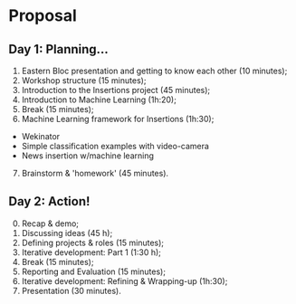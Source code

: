 # Proposal
## Day 1: Planning...
1. Eastern Bloc presentation and getting to know each other (10 minutes);
2. Workshop structure (15 minutes);
3. Introduction to the Insertions project (45 minutes);
4. Introduction to Machine Learning (1h:20);
5. Break (15 minutes);
6. Machine Learning framework for Insertions (1h:30); 
- Wekinator
- Simple classification examples with video-camera
- News insertion w/machine learning
7. Brainstorm & 'homework' (45 minutes).

## Day 2: Action!
0. Recap & demo;
1. Discussing ideas (45 h);
2. Defining projects & roles (15 minutes);
3. Iterative development: Part 1 (1:30 h);
3. Break (15 minutes);
4. Reporting and Evaluation (15 minutes);
5. Iterative development: Refining & Wrapping-up (1h:30);
6. Presentation (30 minutes).
